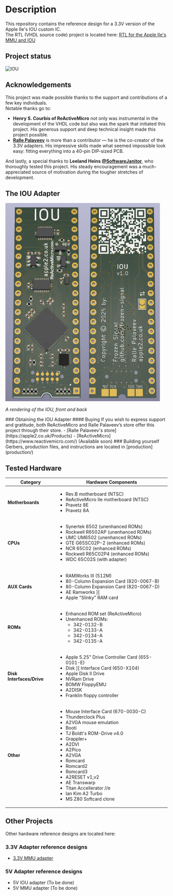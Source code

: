 # Description
This repository contains the reference design for a 3.3V version of the Apple IIe's IOU custom IC.</br>
The RTL (VHDL source code) project is located here: [RTL for the Apple IIe's MMU and IOU](https://github.com/frozen-signal/Apple_IIe_MMU_IOU)

## Project status
![IOU](https://img.shields.io/badge/3.3_V_Apple_IIe_IOU-Stable-green)<br/>

## Acknowledgements

This project was made possible thanks to the support and contributions of a few key individuals.<br/>
Notable thanks go to:
 * **Henry S. Courbis of ReActiveMicro** not only was instrumental in the development of the VHDL code but also was the spark that initiated this project. His generous support and deep technical insight made this project possible.
 * **[Ralle Palaveev](https://github.com/rallepalaveev)** is more than a contributor — he is the co-creator of the 3.3V adapters. His impressive skills made what seemed impossible look easy: fitting everything into a 40-pin DIP-sized PCB.



And lastly, a special thanks to **Leeland Heins [@SoftwareJanitor](https://github.com/softwarejanitor)**, who thoroughly tested this project. His steady encouragement was a much-appreciated source of motivation during the tougher stretches of development.

## The IOU Adapter
<a align="center">
    <img src="/resources/IOU_Raytraced_v1_0.png" style="width: 480px"/>
</a>
<p><i>A rendering of the IOU, front and back</i></p>
### Obtaining the IOU Adapter
#### Buying
If you wish to express support and gratitude, both ReActiveMicro and Ralle Palaveev’s store offer this project through their store.
 - [Ralle Palaveev's store](https://apple2.co.uk/Products)
 - [ReActiveMicro](https://www.reactivemicro.com/) (Available soon)
### Building yourself
Gerbers, production files, and instructions are located in [production](production/)


## Tested Hardware

| Category         | Hardware Components |
|------------------|---------------------|
| **Motherboards** | <ul><li>Rev.B motherboard (NTSC)</li><li>ReActiveMicro IIe motherboard (NTSC)</li><li>Pravetz 8E</li><li>Pravetz 8A</li></ul> |
| **CPUs**         | <ul><li>Synertek 6502 (unenhanced ROMs)</li><li>Rockwell R6502AP (unenhanced ROMs)</li><li>UMC UM6502 (unenhanced ROMs)</li><li>GTE G65SC02P-2 (enhanced ROMs)</li><li>NCR 65C02 (enhanced ROMs)</li><li>Rockwell R65C02P4 (enhanced ROMs)</li><li>WDC 65C02S (with adapter)</li></ul> |
| **AUX Cards**    | <ul><li>RAMWorks III (512M)</li><li>80-Column Expansion Card (820-0067-B)</li><li>80-Column Expansion Card (820-0067-D)</li><li>AE Ramworks ][</li><li>Apple "Slinky" RAM card</li></ul> |
| **ROMs**         | <ul><li>Enhanced ROM set (ReActiveMicro)</li><li>Unenhanced ROMs:<ul><li>342-0132-B</li><li>342-0133-A</li><li>342-0134-A</li><li>342-0135-A</li></ul></li></ul> |
| **Disk Interfaces/Drive** | <ul><li>Apple 5.25" Drive Controller Card (655-0101-E)</li><li>Disk ][ Interface Card (650-X104)</li><li>Apple Disk II Drive</li><li>NVRam Drive</li><li>BOMW FloppyEMU</li><li>A2DISK</li><li>Franklin floppy controller</li></ul> |
| **Other**        | <ul><li>Mouse Interface Card (670-0030-C)</li><li>Thunderclock Plus</li><li>A2VGA mouse emulation</li><li>Booti</li><li>TJ Boldt's ROM-Drive v4.0</li><li>Grappler+</li><li>A2DVI</li><li>A2Pico</li><li>A2VGA</li><li>Romcard</li><li>Romcard2</li><li>Romcard3</li><li>A2RESET v1,v2</li><li>AE Transwarp</li><li>Titan Accellerator //e</li><li>Ian Kim A2 Turbo</li><li>MS Z80 Softcard clone</li></ul> |

## Other Projects
Other hardware reference designs are located here:
### 3.3V Adapter reference designs
- [3.3V MMU adapter](https://github.com/frozen-signal/Apple_IIe_MMU_3V3)

### 5V Adapter reference designs
- 5V IOU adapter (To be done)
- 5V MMU adapter (To be done)

